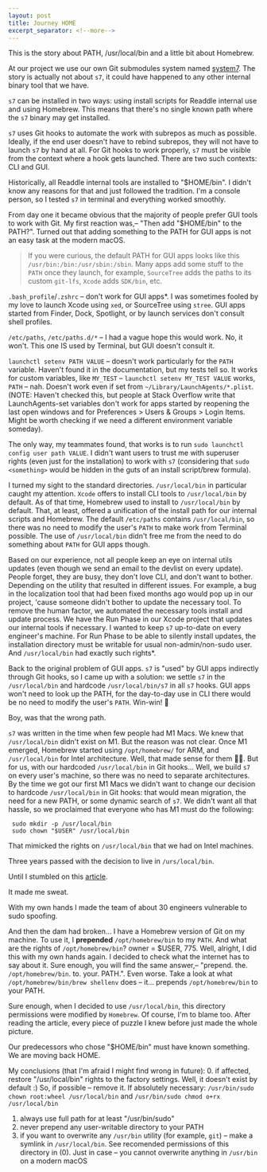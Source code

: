 ```yaml
---
layout: post
title: Journey HOME
excerpt_separator: <!--more-->
---
```


This is the story about PATH, /usr/local/bin and a little bit about Homebrew.

At our project we use our own Git submodules system named [system7]( https://github.com/readdle/system7). The story is actually not about `s7`, it could have happened to any other internal binary tool that we have.  

`s7` can be installed in two ways: using install scripts for Readdle internal use and using Homebrew. This means that there's no single known path where the `s7` binary may get installed.

`s7` uses Git hooks to automate the work with subrepos as much as possible. Ideally, if the end user doesn't have to rebind subrepos, they will not have to launch `s7` by hand at all. For Git hooks to work properly, `s7` must be visible from the context where a hook gets launched. There are two such contexts: CLI and GUI.

Historically, all Readdle internal tools are installed to "$HOME/bin". I didn't know any reasons for that and just followed the tradition. I'm a console person, so I tested `s7` in terminal and everything worked smoothly.

From day one it became obvious that the majority of people prefer GUI tools to work with Git. My first reaction was,– "Then add "$HOME/bin" to the PATH?". Turned out that adding something to the PATH for GUI apps is not an easy task at the modern macOS.

> If you were curious, the default PATH for GUI apps looks like this `/usr/bin:/bin:/usr/sbin:/sbin`. Many apps add some stuff to the `PATH` once they launch, for example, `SourceTree` adds the paths to its custom `git-lfs`, `Xcode` adds `SDK/bin`, etc.

`.bash_profile`/`.zshrc` – don't work for GUI apps\*. I was sometimes fooled by my love to launch Xcode using `xed`, or SourceTree using `stree`. GUI apps started from Finder, Dock, Spotlight, or by launch services don't consult shell profiles.

`/etc/paths`, `/etc/paths.d/*` – I had a vague hope this would work. No, it won't. This one IS used by Terminal, but GUI doesn't consult it.

`launchctl setenv PATH VALUE` – doesn't work particularly for the `PATH` variable. Haven't found it in the documentation, but my tests tell so. It works for custom variables, like `MY_TEST` – `launchctl setenv MY_TEST VALUE` works, `PATH` – nah. Doesn't work even if set from `~/Library/LaunchAgents/*.plist`. (NOTE: Haven't checked this, but people at Stack Overflow write that LaunchAgents-set variables don't work for apps started by reopening the last open windows and for Preferences > Users & Groups > Login Items. Might be worth checking if we need a different environment variable someday).

The only way, my teammates found, that works is to run `sudo launchctl config user path VALUE`. I didn't want users to trust me with superuser rights (even just for the installation) to work with `s7` (considering that `sudo <something>` would be hidden in the guts of an install script/brew formula).

I turned my sight to the standard directories. `/usr/local/bin` in particular caught my attention. `Xcode` offers to install CLI tools to `/usr/local/bin` by default. As of that time, Homebrew used to install to `/usr/local/bin` by default. That, at least, offered a unification of the install path for our internal scripts and Homebrew. The default `/etc/paths` contains `/usr/local/bin`, so there was no need to modify the user's `PATH` to make work from Terminal possible. The use of `/usr/local/bin` didn't free me from the need to do something about `PATH` for GUI apps though.

Based on our experience, not all people keep an eye on internal utils updates (even though we send an email to the devlist on every update). People forget, they are busy, they don't love CLI, and don't want to bother. Depending on the utility that resulted in different issues. For example, a bug in the localization tool that had been fixed months ago would pop up in our project, 'cause someone didn't bother to update the necessary tool. To remove the human factor, we automated the necessary tools install and update process. We have the Run Phase in our Xcode project that updates our internal tools if necessary. I wanted to keep `s7` up-to-date on every engineer's machine. For Run Phase to be able to silently install updates, the installation directory must be writable for usual non-admin/non-sudo user. And `/usr/local/bin` had exactly such rights*.

Back to the original problem of GUI apps. `s7` is "used" by GUI apps indirectly through Git hooks, so I came up with a solution: we settle `s7` in the `/usr/local/bin` and hardcode `/usr/local/bin/s7` in all `s7` hooks. GUI apps won't need to look up the PATH, for the day-to-day use in CLI there would be no need to modify the user's `PATH`. Win-win! :tada: 

Boy, was that the wrong path.

`s7` was written in the time when few people had M1 Macs. We knew that `/usr/local/bin` didn't exist on M1. But the reason was not clear. Once M1 emerged, Homebrew started using `/opt/homebrew/` for ARM, and `/usr/local/bin` for Intel architecture. Well, that made sense for them 🤷‍♂️. But for us, with our hardcoded `/usr/local/bin` in Git hooks... Well, we build `s7` on every user's machine, so there was no need to separate architectures. By the time we got our first M1 Macs we didn't want to change our decision to hardcode `/usr/local/bin` in Git hooks: that would mean migration, the need for a new PATH, or some dynamic search of `s7`. We didn't want all that hassle, so we proclaimed that everyone who has M1 must do the following:

```
 sudo mkdir -p /usr/local/bin
 sudo chown "$USER" /usr/local/bin
```

That mimicked the rights on `/usr/local/bin` that we had on Intel machines. 

Three years passed with the decision to live in `/urs/local/bin`.

Until I stumbled on this [article](https://applehelpwriter.com/2018/03/21/how-homebrew-invites-users-to-get-pwned/).

It made me sweat.

With my own hands I made the team of about 30 engineers vulnerable to sudo spoofing.

And then the dam had broken... I have a Homebrew version of Git on my machine. To use it, I **prepended** `/opt/homebrew/bin` to my `PATH`. And what are the rights of `/opt/homebrew/bin`? owner = $USER, 775. Well, alright, I did this with my own hands again. I decided to check what the internet has to say about it. Sure enough, you will find the same answer,– "prepend. the. `/opt/homebrew/bin`. to. your. PATH.". Even worse. Take a look at what `/opt/homebrew/bin/brew shellenv` does – it... prepends `/opt/homebrew/bin` to your PATH.

Sure enough, when I decided to use `/usr/local/bin`, this directory permissions were modified by `Homebrew`. Of course, I'm to blame too. After reading the article, every piece of puzzle I knew before just made the whole picture.

Our predecessors who chose "$HOME/bin" must have known something. We are moving back HOME.

My conclusions (that I'm afraid I might find wrong in future):
 0. if affected, restore "/usr/local/bin" rights to the factory settings. Well, it doesn't exist by default :) So, if possible – remove it. If absolutely necessary: `/usr/bin/sudo chown root:wheel /usr/local/bin` and `/usr/bin/sudo chmod o+rx /usr/local/bin`
 1. always use full path for at least "/usr/bin/sudo"
 2. never prepend any user-writable directory to your PATH
 3. if you want to overwrite any `/usr/bin` utility (for example, `git`) – make a symlink in `/usr/local/bin`. See recomended permissions of this directory in (0). Just in case – you cannot overwrite anything in `/usr/bin` on a modern macOS
